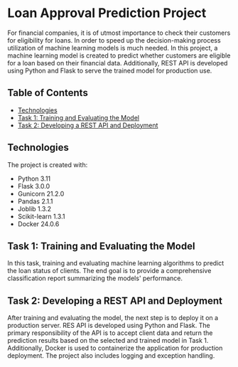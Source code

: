 # Loan Approval Prediction Project
For financial companies, it is of utmost importance to check their customers for eligibility for loans. In order to speed up the decision-making process utilization of machine learning models is much needed.
In this project, a machine learning model is created to predict whether customers are eligible for a loan based on their financial data. Additionally, REST API is developed using Python and Flask to serve the trained model for production use.

## Table of Contents
- [Technologies](#tech)
- [Task 1: Training and Evaluating the Model](#task-1)
- [Task 2: Developing a REST API and Deployment](#task-2)
    
## Technologies
The project is created with:
- Python 3.11
- Flask 3.0.0
- Gunicorn 21.2.0
- Pandas 2.1.1
- Joblib 1.3.2
- Scikit-learn 1.3.1
- Docker 24.0.6

## Task 1: Training and Evaluating the Model

In this task, training and evaluating machine learning algorithms to predict the loan status of clients. The end goal is to provide a comprehensive classification report summarizing the models' performance.


## Task 2: Developing a REST API and Deployment

After training and evaluating the model, the next step is to deploy it on a production server. RES API is developed using Python and Flask. The primary responsibility of the API is to accept client data and return the prediction results based on the selected and trained model in Task 1. Additionally, Docker is used to containerize the application for production deployment. The project also includes logging and exception handling. 






